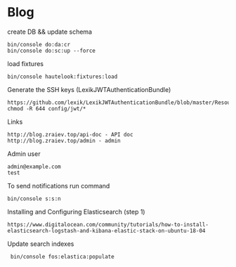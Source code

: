 # Blog
create DB && update schema

    bin/console do:da:cr
    bin/console do:sc:up --force
 
 
load fixtures

    bin/console hautelook:fixtures:load
    
Generate the SSH keys (LexikJWTAuthenticationBundle)

    https://github.com/lexik/LexikJWTAuthenticationBundle/blob/master/Resources/doc/index.md#prerequisites
    chmod -R 644 config/jwt/*

Links

    http://blog.zraiev.top/api-doc - API doc
    http://blog.zraiev.top/admin - admin
    
Admin user

    admin@example.com
    test

To send notifications run command
    
    bin/console s:s:n
    
Installing and Configuring Elasticsearch (step 1)

    https://www.digitalocean.com/community/tutorials/how-to-install-elasticsearch-logstash-and-kibana-elastic-stack-on-ubuntu-18-04
    
Update search indexes

     bin/console fos:elastica:populate

